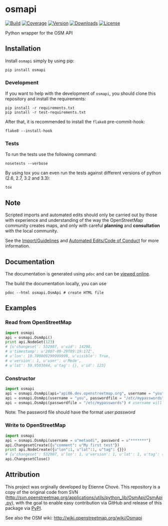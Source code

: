 osmapi
======

[![Build](https://travis-ci.org/metaodi/osmapi.png?branch=develop)](https://travis-ci.org/metaodi/osmapi)
[![Coverage](https://coveralls.io/repos/metaodi/osmapi/badge.png?branch=develop)](https://coveralls.io/r/metaodi/osmapi?branch=develop)
[![Version](https://badge.fury.io/py/osmapi.png)](http://badge.fury.io/py/osmapi)
[![Downloads](https://pypip.in/d/osmapi/badge.png)](https://pypi.python.org/pypi/osmapi/)
[![License](https://pypip.in/license/osmapi/badge.png)](https://pypi.python.org/pypi/osmapi/)

Python wrapper for the OSM API

## Installation

Install `osmapi` simply by using pip:

    pip install osmapi

### Development

If you want to help with the development of `osmapi`, you should clone this repository and install the requirements:

    pip install -r requirements.txt
    pip install -r test-requirements.txt

After that, it is recommended to install the `flake8` pre-commit-hook:

    flake8 --install-hook

### Tests

To run the tests use the following command:

    nosetests --verbose

By using tox you can even run the tests against different versions of python (2.6, 2.7, 3.2 and 3.3):

    tox

## Note

Scripted imports and automated edits should only be carried out by those with experience and understanding of the way the OpenStreetMap community creates maps, and only with careful **planning** and **consultation** with the local community.

See the [Import/Guidelines](http://wiki.openstreetmap.org/wiki/Import/Guidelines) and [Automated Edits/Code of Conduct](http://wiki.openstreetmap.org/wiki/Automated_Edits/Code_of_Conduct) for more information.

## Documentation

The documentation is generated using `pdoc` and can be [viewed online](http://osmapi.metaodi.ch).

The build the documentation locally, you can use

    pdoc --html osmapi.OsmApi # create HTML file

## Examples

### Read from OpenStreetMap

```python
import osmapi
api = osmapi.OsmApi()
print api.NodeGet(123)
# {u'changeset': 532907, u'uid': 14298,
# u'timestamp': u'2007-09-29T09:19:17Z',
# u'lon': 10.790009299999999, u'visible': True,
# u'version': 1, u'user': u'Mede',
# u'lat': 59.9503044, u'tag': {}, u'id': 123}
```

### Constructor

```python
import osmapi
api = osmapi.OsmApi(api="api06.dev.openstreetmap.org", username = "you", password = "***")
api = osmapi.OsmApi(username = "you", passwordfile = "/etc/mypasswords")
api = osmapi.OsmApi(passwordfile = "/etc/mypasswords") # username will be first line username
```

Note: The password file should have the format _user:password_

### Write to OpenStreetMap

```python
import osmapi
api = osmapi.OsmApi(username = u"metaodi", password = u"*******")
api.ChangesetCreate({u"comment": u"My first test"})
print api.NodeCreate({u"lon":1, u"lat":1, u"tag": {}})
# {u'changeset': 532907, u'lon': 1, u'version': 1, u'lat': 1, u'tag': {}, u'id': 164684}
api.ChangesetClose()
```

## Attribution

This project was orginally developed by Etienne Chové.
This repository is a copy of the original code from SVN (http://svn.openstreetmap.org/applications/utils/python_lib/OsmApi/OsmApi.py), with the goal to enable easy contribution via GitHub and release of this package via [PyPI](https://pypi.python.org/pypi/osmapi).

See also the OSM wiki: http://wiki.openstreetmap.org/wiki/Osmapi
